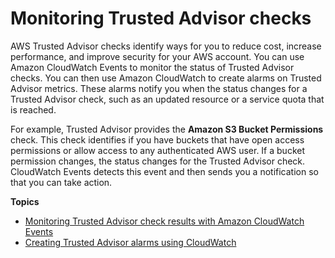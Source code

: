 # Monitoring Trusted Advisor checks<a name="cloudwatch-ta"></a>

AWS Trusted Advisor checks identify ways for you to reduce cost, increase performance, and improve security for your AWS account\. You can use Amazon CloudWatch Events to monitor the status of Trusted Advisor checks\. You can then use Amazon CloudWatch to create alarms on Trusted Advisor metrics\. These alarms notify you when the status changes for a Trusted Advisor check, such as an updated resource or a service quota that is reached\.

For example, Trusted Advisor provides the **Amazon S3 Bucket Permissions** check\. This check identifies if you have buckets that have open access permissions or allow access to any authenticated AWS user\. If a bucket permission changes, the status changes for the Trusted Advisor check\. CloudWatch Events detects this event and then sends you a notification so that you can take action\.

**Topics**
+ [Monitoring Trusted Advisor check results with Amazon CloudWatch Events](cloudwatch-events-ta.md)
+ [Creating Trusted Advisor alarms using CloudWatch](cloudwatch-metrics-ta.md)